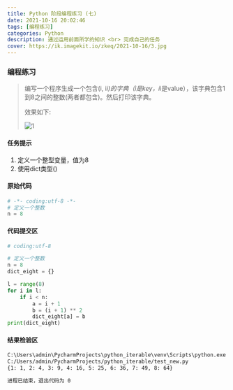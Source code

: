 ```yaml
---
title: Python 阶段编程练习 (七)
date: 2021-10-16 20:02:46
tags: [编程练习]
categories: Python
description: 通过运用前面所学的知识 <br> 完成自己的任务
cover: https://ik.imagekit.io/zkeq/2021-10-16/3.jpg
---
```


### 编程练习

> 编写一个程序生成一个包含(i, i*i)的字典（i是key，i*i是value），该字典包含1到8之间的整数(两者都包含)。然后打印该字典。
>
> 效果如下:
>
> ![1](https://ik.imagekit.io/zkeq/2021-10-16/1.png)
>
> 

#### 任务提示

1. 定义一个整型变量，值为8
2. 使用dict类型()

#### 原始代码

```python
# -*- coding:utf-8 -*-
# 定义一个整数
n = 8

```

#### 代码提交区

```python
# coding:utf-8

# 定义一个整数
n = 8
dict_eight = {}

l = range(8)
for i in l:
    if i < n:
        a = i + 1
        b = (i + 1) ** 2
        dict_eight[a] = b
print(dict_eight)

```

#### 结果检验区

```cmd
C:\Users\admin\PycharmProjects\python_iterable\venv\Scripts\python.exe 
C:/Users/admin/PycharmProjects/python_iterable/test_new.py
{1: 1, 2: 4, 3: 9, 4: 16, 5: 25, 6: 36, 7: 49, 8: 64}

进程已结束，退出代码为 0
```

